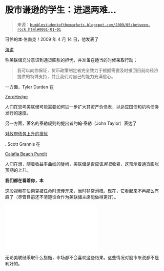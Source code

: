 <!--yml

类别：未分类

date: 2024-05-18 00:52:51

-->

# 股市谦逊的学生：进退两难...

> 来源：[`humblestudentofthemarkets.blogspot.com/2009/05/between-rock.html#0001-01-01`](https://humblestudentofthemarkets.blogspot.com/2009/05/between-rock.html#0001-01-01)

可怜的本·伯南克！2009 年 4 月 14 日，他发表了

[演讲](http://www.federalreserve.gov/newsevents/speech/bernanke20090414a.htm)

称美联储充分意识到通货膨胀的担忧，并准备在适当的时候采取行动：

> 我可以向你保证，货币政策制定者完全致力于根据需要及时撤回目前向经济提供的特殊支持，并且我们对自己的能力充满信心。

一方面，Tyler Durden 在

[ZeroHedge](http://zerohedge.blogspot.com/2009/05/time-for-qe2.html)

人们在思考美联储可能需要如何进一步扩大其资产负债表，以适应国债和机构债券发行的速度。

另一方面，著名的泰勒规则的提出者约翰·泰勒（John Taylor）表达了

[对政府债务上升的担忧](http://www.ft.com/cms/s/0/71520770-4a2c-11de-8e7e-00144feabdc0.html)

. Scott Grannis 在

[Calafia Beach Pundit](http://scottgrannis.blogspot.com/2009/05/very-steep-treasury-curve-time-to.html)

人们在想，随着收益率曲线的陡峭，美联储是否应该*屏息*收紧，这预示着通货膨胀预期的上升。

**我们都在看着你，本**

这段视频在伯南克被任命时流传开来，当时非常滑稽。现在，它看起来不再那么有趣了（尽管目前还不清楚谁会作为美联储主席能做得更好）。

<param name="movie" value="//www.youtube.com/v/3u2qRXb4xCU&amp;hl=en&amp;fs=1"><param name="allowFullScreen" value="true"><param name="allowscriptaccess" value="always"><embed src="//www.youtube.com/v/3u2qRXb4xCU&amp;hl=en&amp;fs=1" type="application/x-shockwave-flash" allowscriptaccess="always" allowfullscreen="true">

无论美联储采取什么措施，市场都不会喜欢这些结果。这些情况对股市来说都不是利好的。
